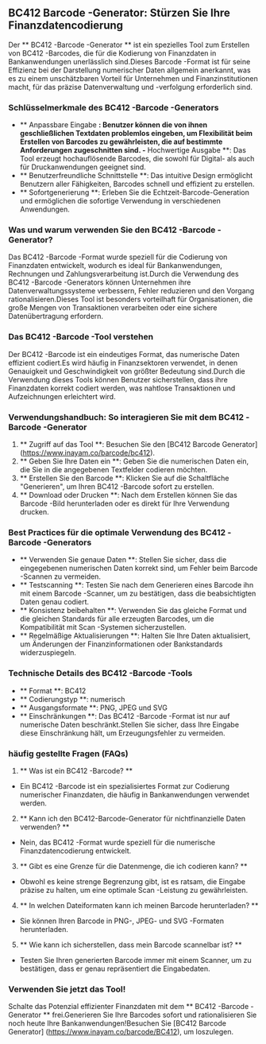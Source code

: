 ## BC412 Barcode -Generator: Stürzen Sie Ihre Finanzdatencodierung

Der ** BC412 -Barcode -Generator ** ist ein spezielles Tool zum Erstellen von BC412 -Barcodes, die für die Kodierung von Finanzdaten in Bankanwendungen unerlässlich sind.Dieses Barcode -Format ist für seine Effizienz bei der Darstellung numerischer Daten allgemein anerkannt, was es zu einem unschätzbaren Vorteil für Unternehmen und Finanzinstitutionen macht, für das präzise Datenverwaltung und -verfolgung erforderlich sind.

### Schlüsselmerkmale des BC412 -Barcode -Generators

- ** Anpassbare Eingabe **: Benutzer können die von ihnen geschließlichen Textdaten problemlos eingeben, um Flexibilität beim Erstellen von Barcodes zu gewährleisten, die auf bestimmte Anforderungen zugeschnitten sind.
-** Hochwertige Ausgabe **: Das Tool erzeugt hochauflösende Barcodes, die sowohl für Digital- als auch für Druckanwendungen geeignet sind.
- ** Benutzerfreundliche Schnittstelle **: Das intuitive Design ermöglicht Benutzern aller Fähigkeiten, Barcodes schnell und effizient zu erstellen.
- ** Sofortgenerierung **: Erleben Sie die Echtzeit-Barcode-Generation und ermöglichen die sofortige Verwendung in verschiedenen Anwendungen.

### Was und warum verwenden Sie den BC412 -Barcode -Generator?

Das BC412 -Barcode -Format wurde speziell für die Codierung von Finanzdaten entwickelt, wodurch es ideal für Bankanwendungen, Rechnungen und Zahlungsverarbeitung ist.Durch die Verwendung des BC412 -Barcode -Generators können Unternehmen ihre Datenverwaltungssysteme verbessern, Fehler reduzieren und den Vorgang rationalisieren.Dieses Tool ist besonders vorteilhaft für Organisationen, die große Mengen von Transaktionen verarbeiten oder eine sichere Datenübertragung erfordern.

### Das BC412 -Barcode -Tool verstehen

Der BC412 -Barcode ist ein eindeutiges Format, das numerische Daten effizient codiert.Es wird häufig in Finanzsektoren verwendet, in denen Genauigkeit und Geschwindigkeit von größter Bedeutung sind.Durch die Verwendung dieses Tools können Benutzer sicherstellen, dass ihre Finanzdaten korrekt codiert werden, was nahtlose Transaktionen und Aufzeichnungen erleichtert wird.

### Verwendungshandbuch: So interagieren Sie mit dem BC412 -Barcode -Generator

1. ** Zugriff auf das Tool **: Besuchen Sie den [BC412 Barcode Generator] (https://www.inayam.co/barcode/bc412).
2. ** Geben Sie Ihre Daten ein **: Geben Sie die numerischen Daten ein, die Sie in die angegebenen Textfelder codieren möchten.
3. ** Erstellen Sie den Barcode **: Klicken Sie auf die Schaltfläche "Generieren", um Ihren BC412 -Barcode sofort zu erstellen.
4. ** Download oder Drucken **: Nach dem Erstellen können Sie das Barcode -Bild herunterladen oder es direkt für Ihre Verwendung drucken.

### Best Practices für die optimale Verwendung des BC412 -Barcode -Generators

- ** Verwenden Sie genaue Daten **: Stellen Sie sicher, dass die eingegebenen numerischen Daten korrekt sind, um Fehler beim Barcode -Scannen zu vermeiden.
- ** Testscanning **: Testen Sie nach dem Generieren eines Barcode ihn mit einem Barcode -Scanner, um zu bestätigen, dass die beabsichtigten Daten genau codiert.
- ** Konsistenz beibehalten **: Verwenden Sie das gleiche Format und die gleichen Standards für alle erzeugten Barcodes, um die Kompatibilität mit Scan -Systemen sicherzustellen.
- ** Regelmäßige Aktualisierungen **: Halten Sie Ihre Daten aktualisiert, um Änderungen der Finanzinformationen oder Bankstandards widerzuspiegeln.

### Technische Details des BC412 -Barcode -Tools

- ** Format **: BC412
- ** Codierungstyp **: numerisch
- ** Ausgangsformate **: PNG, JPEG und SVG
- ** Einschränkungen **: Das BC412 -Barcode -Format ist nur auf numerische Daten beschränkt.Stellen Sie sicher, dass Ihre Eingabe diese Einschränkung hält, um Erzeugungsfehler zu vermeiden.

### häufig gestellte Fragen (FAQs)

1. ** Was ist ein BC412 -Barcode? **
- Ein BC412 -Barcode ist ein spezialisiertes Format zur Codierung numerischer Finanzdaten, die häufig in Bankanwendungen verwendet werden.

2. ** Kann ich den BC412-Barcode-Generator für nichtfinanzielle Daten verwenden? **
- Nein, das BC412 -Format wurde speziell für die numerische Finanzdatencodierung entwickelt.

3. ** Gibt es eine Grenze für die Datenmenge, die ich codieren kann? **
- Obwohl es keine strenge Begrenzung gibt, ist es ratsam, die Eingabe präzise zu halten, um eine optimale Scan -Leistung zu gewährleisten.

4. ** In welchen Dateiformaten kann ich meinen Barcode herunterladen? **
- Sie können Ihren Barcode in PNG-, JPEG- und SVG -Formaten herunterladen.

5. ** Wie kann ich sicherstellen, dass mein Barcode scannelbar ist? **
- Testen Sie Ihren generierten Barcode immer mit einem Scanner, um zu bestätigen, dass er genau repräsentiert die Eingabedaten.

### Verwenden Sie jetzt das Tool!

Schalte das Potenzial effizienter Finanzdaten mit dem ** BC412 -Barcode -Generator ** frei.Generieren Sie Ihre Barcodes sofort und rationalisieren Sie noch heute Ihre Bankanwendungen!Besuchen Sie [BC412 Barcode Generator] (https://www.inayam.co/barcode/BC412), um loszulegen.